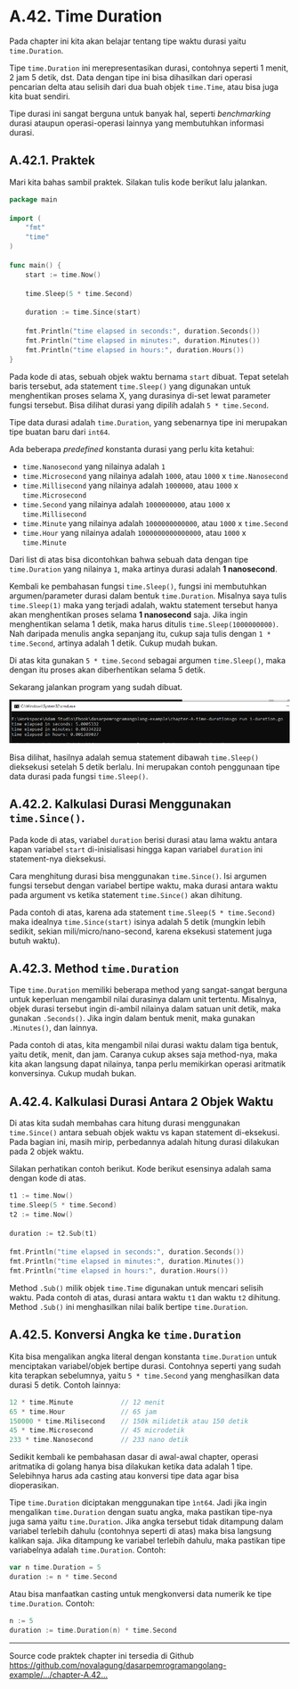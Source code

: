 # A.42. Time Duration

Pada chapter ini kita akan belajar tentang tipe waktu durasi yaitu `time.Duration`.

Tipe `time.Duration` ini merepresentasikan durasi, contohnya seperti 1 menit, 2 jam 5 detik, dst. Data dengan tipe ini bisa dihasilkan dari operasi pencarian delta atau selisih dari dua buah objek `time.Time`, atau bisa juga kita buat sendiri.

Tipe durasi ini sangat berguna untuk banyak hal, seperti *benchmarking* durasi ataupun operasi-operasi lainnya yang membutuhkan informasi durasi.

## A.42.1. Praktek 

Mari kita bahas sambil praktek. Silakan tulis kode berikut lalu jalankan.

```go
package main

import (
	"fmt"
	"time"
)

func main() {
	start := time.Now()
	
	time.Sleep(5 * time.Second)
	
	duration := time.Since(start)
	
	fmt.Println("time elapsed in seconds:", duration.Seconds())
	fmt.Println("time elapsed in minutes:", duration.Minutes())
	fmt.Println("time elapsed in hours:", duration.Hours())
}
```

Pada kode di atas, sebuah objek waktu bernama `start` dibuat. Tepat setelah baris tersebut, ada statement `time.Sleep()` yang digunakan untuk menghentikan proses selama X, yang durasinya di-set lewat parameter fungsi tersebut. Bisa dilihat durasi yang dipilih adalah `5 * time.Second`.

Tipe data durasi adalah `time.Duration`, yang sebenarnya tipe ini merupakan tipe buatan baru dari `int64`.

Ada beberapa *predefined* konstanta durasi yang perlu kita ketahui:

- `time.Nanosecond` yang nilainya adalah `1`
- `time.Microsecond` yang nilainya adalah `1000`, atau `1000` x `time.Nanosecond`
- `time.Millisecond` yang nilainya adalah `1000000`, atau `1000` x `time.Microsecond`
- `time.Second` yang nilainya adalah `1000000000`, atau `1000` x `time.Millisecond`
- `time.Minute` yang nilainya adalah `1000000000000`, atau `1000` x `time.Second`
- `time.Hour` yang nilainya adalah `1000000000000000`, atau `1000` x `time.Minute`

Dari list di atas bisa dicontohkan bahwa sebuah data dengan tipe `time.Duration` yang nilainya `1`, maka artinya durasi adalah **1 nanosecond**.

Kembali ke pembahasan fungsi `time.Sleep()`, fungsi ini membutuhkan argumen/parameter durasi dalam bentuk `time.Duration`. Misalnya saya tulis `time.Sleep(1)` maka yang terjadi adalah, waktu statement tersebut hanya akan menghentikan proses selama **1 nanosecond** saja. Jika ingin menghentikan selama 1 detik, maka harus ditulis `time.Sleep(1000000000)`. Nah daripada menulis angka sepanjang itu, cukup saja tulis dengan `1 * time.Second`, artinya adalah 1 detik. Cukup mudah bukan.

Di atas kita gunakan `5 * time.Second` sebagai argumen `time.Sleep()`, maka dengan itu proses akan diberhentikan selama 5 detik.

Sekarang jalankan program yang sudah dibuat.

![Time Duration](images/A_time_duration_1.png)

Bisa dilihat, hasilnya adalah semua statement dibawah `time.Sleep()` dieksekusi setelah 5 detik berlalu. Ini merupakan contoh penggunaan tipe data durasi pada fungsi `time.Sleep()`.

## A.42.2. Kalkulasi Durasi Menggunakan `time.Since()`.

Pada kode di atas, variabel `duration` berisi durasi atau lama waktu antara kapan variabel `start` di-inisialisasi hingga kapan variabel `duration` ini statement-nya dieksekusi.

Cara menghitung durasi bisa menggunakan `time.Since()`. Isi argumen fungsi tersebut dengan variabel bertipe waktu, maka durasi antara waktu pada argument vs ketika statement `time.Since()` akan dihitung.

Pada contoh di atas, karena ada statement `time.Sleep(5 * time.Second)` maka idealnya `time.Since(start)` isinya adalah 5 detik (mungkin lebih sedikit, sekian mili/micro/nano-second, karena eksekusi statement juga butuh waktu).

## A.42.3. Method `time.Duration`

Tipe `time.Duration` memiliki beberapa method yang sangat-sangat berguna untuk keperluan mengambil nilai durasinya dalam unit tertentu. Misalnya, objek durasi tersebut ingin di-ambil nilainya dalam satuan unit detik, maka gunakan `.Seconds()`. Jika ingin dalam bentuk menit, maka gunakan `.Minutes()`, dan lainnya.

Pada contoh di atas, kita mengambil nilai durasi waktu dalam tiga bentuk, yaitu detik, menit, dan jam. Caranya cukup akses saja method-nya, maka kita akan langsung dapat nilainya, tanpa perlu memikirkan operasi aritmatik konversinya. Cukup mudah bukan.

## A.42.4. Kalkulasi Durasi Antara 2 Objek Waktu

Di atas kita sudah membahas cara hitung durasi menggunakan `time.Since()` antara sebuah objek waktu vs kapan statement di-eksekusi. Pada bagian ini, masih mirip, perbedannya adalah hitung durasi dilakukan pada 2 objek waktu.

Silakan perhatikan contoh berikut. Kode berikut esensinya adalah sama dengan kode di atas.

```go
t1 := time.Now()
time.Sleep(5 * time.Second)
t2 := time.Now()

duration := t2.Sub(t1)

fmt.Println("time elapsed in seconds:", duration.Seconds())
fmt.Println("time elapsed in minutes:", duration.Minutes())
fmt.Println("time elapsed in hours:", duration.Hours())
```

Method `.Sub()` milik objek `time.Time` digunakan untuk mencari selisih waktu. Pada contoh di atas, durasi antara waktu `t1` dan waktu `t2` dihitung. Method `.Sub()` ini menghasilkan nilai balik bertipe `time.Duration`.

## A.42.5. Konversi Angka ke `time.Duration` 

Kita bisa mengalikan angka literal dengan konstanta `time.Duration` untuk menciptakan variabel/objek bertipe durasi. Contohnya seperti yang sudah kita terapkan sebelumnya, yaitu `5 * time.Second` yang menghasilkan data durasi 5 detik. Contoh lainnya:

```go
12 * time.Minute 			// 12 menit
65 * time.Hour 				// 65 jam
150000 * time.Milisecond 	// 150k milidetik atau 150 detik
45 * time.Microsecond 		// 45 microdetik
233 * time.Nanosecond 		// 233 nano detik
```

Sedikit kembali ke pembahasan dasar di awal-awal chapter, operasi aritmatika di golang hanya bisa dilakukan ketika data adalah 1 tipe. Selebihnya harus ada casting atau konversi tipe data agar bisa dioperasikan.

Tipe `time.Duration` diciptakan menggunakan tipe `ìnt64`. Jadi jika ingin mengalikan `time.Duration` dengan suatu angka, maka pastikan tipe-nya juga sama yaitu `time.Duration`. Jika angka tersebut tidak ditampung dalam variabel terlebih dahulu (contohnya seperti di atas) maka bisa langsung kalikan saja. Jika ditampung ke variabel terlebih dahulu, maka pastikan tipe variabelnya adalah `time.Duration`. Contoh:


```go
var n time.Duration = 5
duration := n * time.Second
```

Atau bisa manfaatkan casting untuk mengkonversi data numerik ke tipe `time.Duration`. Contoh:

```go
n := 5
duration := time.Duration(n) * time.Second
```

---

<div class="source-code-link">
    <div class="source-code-link-message">Source code praktek chapter ini tersedia di Github</div>
    <a href="https://github.com/novalagung/dasarpemrogramangolang-example/tree/master/chapter-A.42-time-duration">https://github.com/novalagung/dasarpemrogramangolang-example/.../chapter-A.42...</a>
</div>

